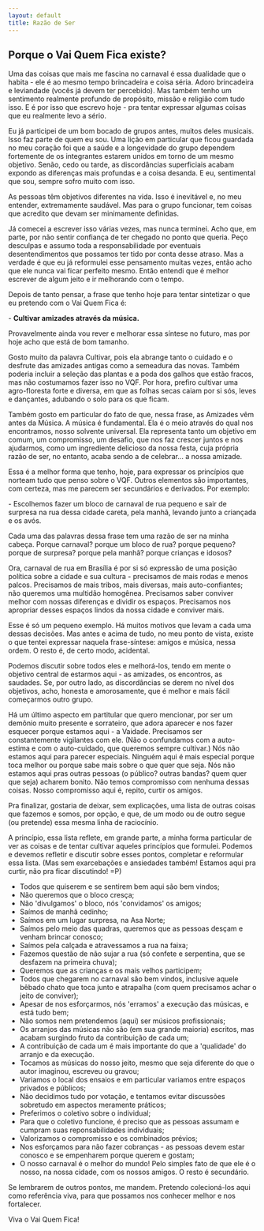 ```yaml
---
layout: default
title: Razão de Ser
---
```


## Porque o Vai Quem Fica existe?

Uma das coisas que mais me fascina no carnaval é essa dualidade que o habita - ele é ao mesmo tempo brincadeira e coisa séria. Adoro brincadeira e leviandade (vocês já devem ter percebido). Mas também tenho um sentimento realmente profundo de propósito, missão e religião com tudo isso. E é por isso que escrevo hoje - pra tentar expressar algumas coisas que eu realmente levo a sério.

Eu já participei de um bom bocado de grupos antes, muitos deles musicais. Isso faz parte de quem eu sou. Uma lição em particular que ficou guardada no meu coração foi que a saúde e a longevidade do grupo dependem fortemente de os integrantes estarem unidos em torno de um mesmo objetivo. Senão, cedo ou tarde, as discordâncias superficiais acabam expondo as diferenças mais profundas e a coisa desanda. E eu, sentimental que sou, sempre sofro muito com isso.

As pessoas têm objetivos diferentes na vida. Isso é inevitável e, no meu entender, extremamente saudável. Mas para o grupo funcionar, tem coisas que acredito que devam ser minimamente definidas.

Já comecei a escrever isso várias vezes, mas nunca terminei. Acho que, em parte, por não sentir confiança de ter chegado no ponto que queria. Peço desculpas e assumo toda a responsabilidade por eventuais desentendimentos que possamos ter tido por conta desse atraso. Mas a verdade é que eu já reformulei esse pensamento muitas vezes, então acho que ele nunca vai ficar perfeito mesmo. Então entendi que é melhor escrever de algum jeito e ir melhorando com o tempo.

Depois de tanto pensar, a frase que tenho hoje para tentar sintetizar o que eu pretendo com o Vai Quem Fica é:

\- **Cultivar amizades através da música.**

Provavelmente ainda vou rever e melhorar essa síntese no futuro, mas por hoje acho que está de bom tamanho.

Gosto muito da palavra Cultivar, pois ela abrange tanto o cuidado e o desfrute das amizades antigas como a semeadura das novas. Também poderia incluir a seleção das plantas e a poda dos galhos que estão fracos, mas não costumamos fazer isso no VQF. Por hora, prefiro cultivar uma agro-floresta forte e diversa, em que as folhas secas caiam por si sós, leves e dançantes, adubando o solo para os que ficam.

Também gosto em particular do fato de que, nessa frase, as Amizades vêm antes da Música. A música é fundamental. Ela é o meio através do qual nos encontramos, nosso solvente universal. Ela representa tanto um objetivo em comum, um compromisso, um desafio, que nos faz crescer juntos e nos ajudarmos, como um ingrediente delicioso da nossa festa, cuja própria razão de ser, no entanto, acaba sendo a de celebrar... a nossa amizade.

Essa é a melhor forma que tenho, hoje, para expressar os princípios que norteam tudo que penso sobre o VQF. Outros elementos são importantes, com certeza, mas me parecem ser secundários e derivados. Por exemplo:

\- Escolhemos fazer um bloco de carnaval de rua pequeno e sair de surpresa na rua dessa cidade careta, pela manhã, levando junto a criançada e os avós.

Cada uma das palavras dessa frase tem uma razão de ser na minha cabeça. Porque carnaval? porque um bloco de rua? porque pequeno? porque de surpresa? porque pela manhã? porque crianças e idosos?

Ora, carnaval de rua em Brasília é por si só expressão de uma posição política sobre a cidade e sua cultura - precisamos de mais rodas e menos palcos. Precisamos de mais tribos, mais diversas, mais auto-confiantes; não queremos uma multidão homogênea. Precisamos saber conviver melhor com nossas diferenças e dividir os espaços. Precisamos nos apropriar desses espaços lindos da nossa cidade e conviver mais.

Esse é só um pequeno exemplo. Há muitos motivos que levam a cada uma dessas decisões. Mas antes e acima de tudo, no meu ponto de vista, existe o que tentei expressar naquela frase-síntese: amigos e música, nessa ordem. O resto é, de certo modo, acidental.

Podemos discutir sobre todos eles e melhorá-los, tendo em mente o objetivo central de estarmos aqui - as amizades, os encontros, as saudades. Se, por outro lado, as discordâncias se derem no nível dos objetivos, acho, honesta e amorosamente, que é melhor e mais fácil começarmos outro grupo.

Há um último aspecto em partitular que quero mencionar, por ser um demônio muito presente e sorrateiro, que adora aparecer e nos fazer esquecer porque estamos aqui - a Vaidade. Precisamos ser constantemente vigilantes com ele. (Não o confundamos com a auto-estima e com o auto-cuidado, que queremos sempre cultivar.) Nós não estamos aqui para parecer especiais. Ninguém aqui é mais especial porque toca melhor ou porque sabe mais sobre o que quer que seja. Nós não estamos aqui pras outras pessoas (o público? outras bandas? quem quer que seja) acharem bonito. Não temos compromisso com nenhuma dessas coisas. Nosso compromisso aqui é, repito, curtir os amigos.

Pra finalizar, gostaria de deixar, sem explicações, uma lista de outras coisas que fazemos e somos, por opção, e que, de um modo ou de outro segue (ou pretende) essa mesma linha de raciocínio.

A princípio, essa lista reflete, em grande parte, a minha forma particular de ver as coisas e de tentar cultivar aqueles princípios que formulei. Podemos e devemos refletir e discutir sobre esses pontos, completar e reformular essa lista. (Mas sem exarcebações e ansiedades também! Estamos aqui pra curtir, não pra ficar discutindo! =P)

- Todos que quiserem e se sentirem bem aqui são bem vindos;
- Não queremos que o bloco cresça;
- Não 'divulgamos' o bloco, nós 'convidamos' os amigos;
- Saímos de manhã cedinho;
- Saímos em um lugar surpresa, na Asa Norte;
- Saímos pelo meio das quadras, queremos que as pessoas desçam e venham brincar conosco;
- Saímos pela calçada e atravessamos a rua na faixa;
- Fazemos questão de não sujar a rua (só confete e serpentina, que se desfazem na primeira chuva);
- Queremos que as crianças e os mais velhos participem;
- Todos que chegarem no carnaval são bem vindos, inclusive aquele bêbado chato que toca junto e atrapalha (com quem precisamos achar o jeito de conviver);
- Apesar de nos esforçarmos, nós 'erramos' a execução das músicas, e está tudo bem;
- Não somos nem pretendemos (aqui) ser músicos profissionais;
- Os arranjos das músicas não são (em sua grande maioria) escritos, mas acabam surgindo fruto da contribuição de cada um;
- A contribuição de cada um é mais importante do que a 'qualidade' do arranjo e da execução.
- Tocamos as músicas do nosso jeito, mesmo que seja diferente do que o autor imaginou, escreveu ou gravou;
- Variamos o local dos ensaios e em particular variamos entre espaços privados e públicos;
- Não decidimos tudo por votação, e tentamos evitar discussões sobretudo em aspectos meramente práticos;
- Preferimos o coletivo sobre o individual;
- Para que o coletivo funcione, é preciso que as pessoas assumam e cumpram suas reponsabilidades individuais;
- Valorizamos o compromisso e os combinados prévios;
- Nos esforçamos para não fazer cobranças - as pessoas devem estar conosco e se empenharem porque querem e gostam;
- O nosso carnaval é o melhor do mundo! Pelo simples fato de que ele é o nosso, na nossa cidade, com os nossos amigos. O resto é secundário.

Se lembrarem de outros pontos, me mandem. Pretendo colecioná-los aqui como referência viva, para que possamos nos conhecer melhor e nos fortalecer.

Viva o Vai Quem Fica!

<br/>
<br/>
<br/>
<br/>